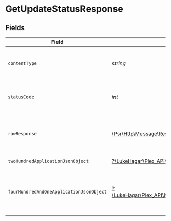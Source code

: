 # GetUpdateStatusResponse


## Fields

| Field                                                                                                                                      | Type                                                                                                                                       | Required                                                                                                                                   | Description                                                                                                                                |
| ------------------------------------------------------------------------------------------------------------------------------------------ | ------------------------------------------------------------------------------------------------------------------------------------------ | ------------------------------------------------------------------------------------------------------------------------------------------ | ------------------------------------------------------------------------------------------------------------------------------------------ |
| `contentType`                                                                                                                              | *string*                                                                                                                                   | :heavy_check_mark:                                                                                                                         | HTTP response content type for this operation                                                                                              |
| `statusCode`                                                                                                                               | *int*                                                                                                                                      | :heavy_check_mark:                                                                                                                         | HTTP response status code for this operation                                                                                               |
| `rawResponse`                                                                                                                              | [\Psr\Http\Message\ResponseInterface](https://www.php-fig.org/psr/psr-7/#33-psrhttpmessageresponseinterface)                               | :heavy_check_mark:                                                                                                                         | Raw HTTP response; suitable for custom response parsing                                                                                    |
| `twoHundredApplicationJsonObject`                                                                                                          | [?\LukeHagar\Plex_API\Models\Operations\GetUpdateStatusResponseBody](../../Models/Operations/GetUpdateStatusResponseBody.md)               | :heavy_minus_sign:                                                                                                                         | The Server Updates                                                                                                                         |
| `fourHundredAndOneApplicationJsonObject`                                                                                                   | [?\LukeHagar\Plex_API\Models\Operations\GetUpdateStatusUpdaterResponseBody](../../Models/Operations/GetUpdateStatusUpdaterResponseBody.md) | :heavy_minus_sign:                                                                                                                         | Unauthorized - Returned if the X-Plex-Token is missing from the header or query.                                                           |